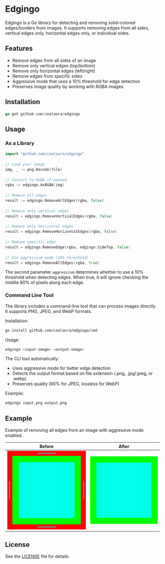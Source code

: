 # Edgingo

Edgingo is a Go library for detecting and removing solid-colored edges/borders from images. It supports removing edges from all sides, vertical edges only, horizontal edges only, or individual sides.

## Features

- Remove edges from all sides of an image
- Remove only vertical edges (top/bottom)
- Remove only horizontal edges (left/right)
- Remove edges from specific sides
- Aggressive mode that uses a 10% threshold for edge detection
- Preserves image quality by working with RGBA images

## Installation

```go
go get github.com/coalaura/edgingo
```

## Usage

### As a Library

```go
import "github.com/coalaura/edgingo"

// Load your image
img, _ := png.Decode(file)

// Convert to RGBA if needed
rgba := edgingo.AsRGBA(img)

// Remove all edges
result := edgingo.RemoveAllEdges(rgba, false)

// Remove only vertical edges
result = edgingo.RemoveVerticalEdges(rgba, false)

// Remove only horizontal edges
result = edgingo.RemoveHorizontalEdges(rgba, false)

// Remove specific edge
result = edgingo.RemoveEdge(rgba, edgingo.SideTop, false)

// Use aggressive mode (10% threshold)
result = edgingo.RemoveAllEdges(rgba, true)
```

The second parameter `aggressive` determines whether to use a 10% threshold when detecting edges. When true, it will ignore checking the middle 80% of pixels along each edge.

### Command Line Tool

The library includes a command-line tool that can process images directly. It supports PNG, JPEG, and WebP formats.

Installation:
```bash
go install github.com/coalaura/edgingo/cmd
```

Usage:
```bash
edgingo <input-image> <output-image>
```

The CLI tool automatically:
- Uses aggressive mode for better edge detection
- Detects the output format based on file extension (.png, .jpg/.jpeg, or .webp)
- Preserves quality (90% for JPEG, lossless for WebP)

Example:
```bash
edgingo input.png output.png
```

## Example
Example of removing all edges from an image with aggressive mode enabled.

|Before|After|
|--|--|
|![before](test.png)|![after](output.png)|

## License

See the [LICENSE](LICENSE) file for details.